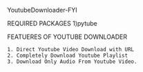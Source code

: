 YoutubeDownloader-FYI

REQUIRED PACKAGES
	1)pytube

FEATUERES OF YOUTUBE DOWNLOADER 

	1. Direct Youtube Video Download with URL
	2. Completely Download Youtube Playlist
	3. Download Only Audio From Youtube Video.
 